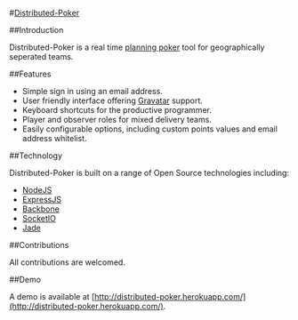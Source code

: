 #[Distributed-Poker](http://distributed-poker.herokuapp.com/)

##Introduction

Distributed-Poker is a real time [planning poker](http://en.wikipedia.org/wiki/Planning_poker) tool for geographically seperated teams.

##Features

* Simple sign in using an email address.
* User friendly interface offering [Gravatar](https://en.gravatar.com/) support.
* Keyboard shortcuts for the productive programmer.
* Player and observer roles for mixed delivery teams.
* Easily configurable options, including custom points values and email address whitelist.

##Technology

Distributed-Poker is built on a range of Open Source technologies including:

* [NodeJS](http://nodejs.org/)
* [ExpressJS](http://expressjs.com/)
* [Backbone](http://backbonejs.org/)
* [SocketIO](http://socket.io/)
* [Jade](http://jade-lang.com/)

##Contributions

All contributions are welcomed.

##Demo

A demo is available at [http://distributed-poker.herokuapp.com/](http://distributed-poker.herokuapp.com/).